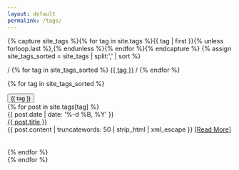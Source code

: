 ```yaml
---
layout: default
permalink: /tags/
---
```


{% capture site_tags %}{% for tag in site.tags %}{{ tag | first }}{% unless forloop.last %},{% endunless %}{% endfor %}{% endcapture %}
{% assign site_tags_sorted = site_tags | split:',' | sort %}

/ 
{% for tag in site_tags_sorted %}
  <a href='/blog/#{{ tag | slugify }}'>{{ tag }}</a> / 
{% endfor %}

{% for tag in site_tags_sorted %}
  <div name='{{ tag | slugify }}'>
    <button class='tag'>{{ tag }}</button><br>
    {% for post in site.tags[tag] %}
      <div id='date'>{{ post.date | date: '%-d %B, %Y' }}</div>
      <div id='page-title'><a href='{{ post.url }}'>{{ post.title }}</a></div>
      {{ post.content | truncatewords: 50 | strip_html | xml_escape }}
      <a href='{{ post.url }}'>[Read&nbsp;More]</a>
      <br><br><br>
    {% endfor %}
  </div>
{% endfor %}
